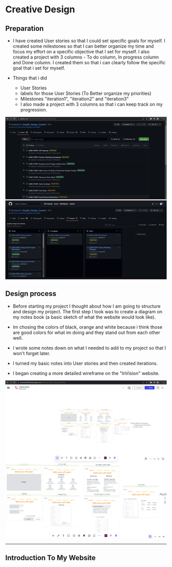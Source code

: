 # Creative Design

## Preparation

* I have created User stories so that I could set specific goals for myself. I created some milestones so that I can better organize my time and focus my effort on a specific objective that I set for myself. I also created a project with 3 columns - To do column, In progress column and Done column. I created them so that i can clearly follow the specific goal that i set for myself.

* Things that i did
   + User Stories
   + labels for those User Stories (To Better organize my priorities)
   + Milestones "iteration1", "iteration2" and "iteration3"
   + I also made a project with 3 columns so that i can keep track on my progression.

![All User Stories](media/User_stories.png)
![project](media/project.png)

## Design process

* Before starting my project I thought about how I am going to structure and design my project. The first step I took was to create a diagram on my notes book (a basic sketch of what the website would look like).

* Im chosing the colors of black, orange and white because i think those are good colors for what im doing and they stand out from each other well.

* I wrote some notes down on what I needed to add to my project so that I won't forget later.

* I turned my basic notes into User stories and then created iterations.  

* I began creating a more detailed wireframe on the "InVision" website.

![InVision website](media/inVision.png)
![Closer look into the Invision Diagrams](media/Invision_pages.png)
***
## Introduction To My Website
